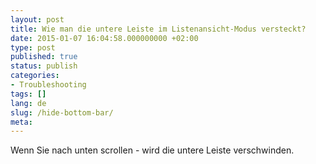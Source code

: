 ```yaml
---
layout: post
title: Wie man die untere Leiste im Listenansicht-Modus versteckt?
date: 2015-01-07 16:04:58.000000000 +02:00
type: post
published: true
status: publish
categories:
- Troubleshooting
tags: []
lang: de
slug: /hide-bottom-bar/
meta:
---
```


Wenn Sie nach unten scrollen - wird die untere Leiste verschwinden.

